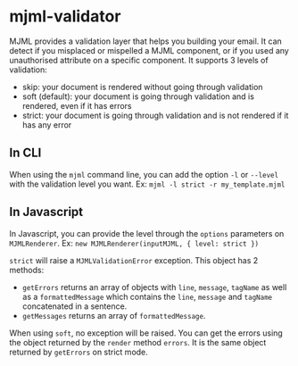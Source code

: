 # mjml-validator

MJML provides a validation layer that helps you building your email. It can detect if you misplaced or mispelled a MJML component, or if you used any unauthorised attribute on a specific component. It supports 3 levels of validation:
- skip: your document is rendered without going through validation
- soft (default): your document is going through validation and is rendered, even if it has errors
- strict: your document is going through validation and is not rendered if it has any error

## In CLI

When using the `mjml` command line, you can add the option `-l` or `--level` with the validation level you want. Ex: `mjml -l strict -r my_template.mjml`

## In Javascript

In Javascript, you can provide the level through the `options` parameters on `MJMLRenderer`. Ex: `new MJMLRenderer(inputMJML, { level: strict })`

`strict` will raise a `MJMLValidationError` exception. This object has 2 methods:
- `getErrors` returns an array of objects with `line`, `message`, `tagName` as well as a `formattedMessage` which contains the `line`, `message` and `tagName` concatenated in a sentence.
- `getMessages` returns an array of `formattedMessage`.

When using `soft`, no exception will be raised. You can get the errors using the object returned by the `render` method `errors`. It is the same object returned by `getErrors` on strict mode.
